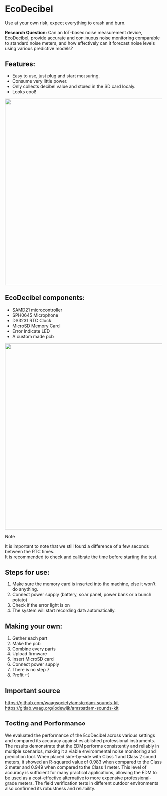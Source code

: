 # EcoDecibel

Use at your own risk, expect everything to crash and burn.  

**Research Question:**
Can an IoT-based noise measurement device, EcoDecibel, provide accurate and continuous noise monitoring comparable to standard noise meters, and how effectively can it forecast noise levels using various predictive models?

## Features:
* Easy to use, just plug and start measuring.  
* Consume very little power.  
* Only collects decibel value and stored in the SD card localy.
* Looks cool!

<p align="center">
<img src="https://github.com/SCWhite/EcoDecible/assets/11376362/8538c3b6-0a91-4a51-98a7-f5913ca7396b" width="600">
</p>



## EcoDecibel components: 
* SAMD21 microcontroller 
* SPH0645 Microphone
* DS3231 RTC Clock
* MicroSD Memory Card
* Error Indicate LED
* A custom made pcb

<p align="center">
<img src="https://github.com/SCWhite/EcoDecible/assets/11376362/79f6c2ee-d813-4f2f-b3f6-9bfdab01b7bd" width="600">
</p>



> [!NOTE]
> It is important to note that we still found a difference of a few seconds between the RTC times.  
> It is recommended to check and calibrate the time before starting the test.


## Steps for use:
1. Make sure the memory card is inserted into the machine, else it won't do anything.
2. Connect power supply (battery, solar panel, power bank or a bunch potato)
3. Check if the error light is on
4. The system will start recording data automatically.

## Making your own:
1. Gether each part
2. Make the pcb
3. Combine every parts
4. Upload firmware
5. Insert MicroSD card
6. Connect power supply
7. There is no step 7
8. Profit :-) 


## Important source

https://github.com/waagsociety/amsterdam-sounds-kit  
https://gitlab.waag.org/lodewijk/amsterdam-sounds-kit  

## Testing and Performance
We evaluated the performance of the EcoDecibel across various settings and compared its accuracy against established professional instruments. 
The results demonstrate that the EDM performs consistently and reliably in multiple scenarios, making it a viable environmental noise monitoring and prediction tool. When placed side-by-side with Class 1 and Class 2 sound meters, it showed an R-squared value of 0.983 when compared to the Class 2 meter and 0.949 when compared to the Class 1 meter. This level of accuracy is sufficient for many practical applications, allowing the EDM to be used as a cost-effective alternative to more expensive professional-grade meters. The field verification tests in different outdoor environments also confirmed its robustness and reliability. 
